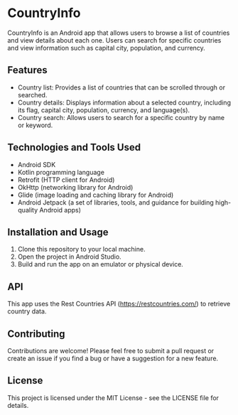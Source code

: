# CountryInfo

CountryInfo is an Android app that allows users to browse a list of countries and view details about each one. Users can search for specific countries and view information such as capital city, population, and currency.

## Features

- Country list: Provides a list of countries that can be scrolled through or searched.
- Country details: Displays information about a selected country, including its flag, capital city, population, currency, and language(s).
- Country search: Allows users to search for a specific country by name or keyword.

## Technologies and Tools Used

- Android SDK
- Kotlin programming language
- Retrofit (HTTP client for Android)
- OkHttp (networking library for Android)
- Glide (image loading and caching library for Android)
- Android Jetpack (a set of libraries, tools, and guidance for building high-quality Android apps)

## Installation and Usage

1. Clone this repository to your local machine.
2. Open the project in Android Studio.
3. Build and run the app on an emulator or physical device.

## API

This app uses the Rest Countries API (https://restcountries.com/) to retrieve country data.

## Contributing

Contributions are welcome! Please feel free to submit a pull request or create an issue if you find a bug or have a suggestion for a new feature.

## License

This project is licensed under the MIT License - see the LICENSE file for details.
